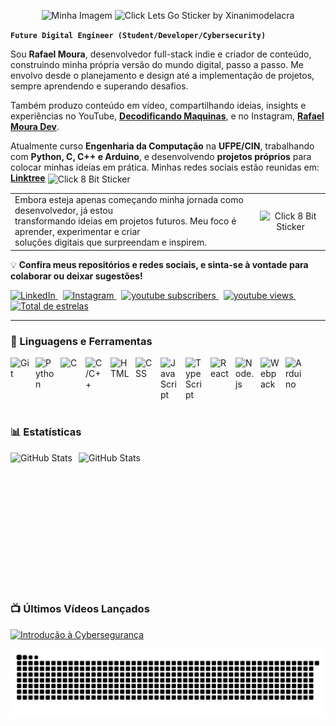 
<p align="center">
  <img src="https://github.com/user-attachments/assets/b21b1816-b69a-4e22-96e7-4a35028335da" alt="Minha Imagem" width="300">
  <img src="https://github.com/user-attachments/assets/c9ae7e44-116b-415e-aabc-3d81ad88d992" alt="Click Lets Go Sticker by Xinanimodelacra" width="150">
</p>


**`Future Digital Engineer (Student/Developer/Cybersecurity)`**



<p>
  Sou <b>Rafael Moura</b>, desenvolvedor full-stack indie e criador de conteúdo, construindo minha própria versão do mundo digital, passo a passo. Me envolvo desde o planejamento e design até a implementação de projetos, sempre aprendendo e superando desafios.



Também produzo conteúdo em vídeo, compartilhando ideias, insights e experiências no YouTube, [**Decodificando Maquinas**](https://www.youtube.com/@DecodificandoMaquinas), e no Instagram, [**Rafael Moura Dev**](https://www.instagram.com/rafael.smoura.dev/).

Atualmente curso **Engenharia da Computação** na **UFPE/CIN**, trabalhando com **Python, C, C++ e Arduino**, e desenvolvendo **projetos próprios** para colocar minhas ideias em prática. 
  Minhas redes sociais estão reunidas em: [**Linktree**](https://linktr.ee/rafael.smoura.dev)
  <img src="https://github.com/user-attachments/assets/d5b9a14e-4038-4356-9e69-d5b60f6a59f9" alt="Click 8 Bit Sticker" width="30" style="vertical-align: middle; margin-right: 10px;">
 
</p>


 <table>
  <tr>
    <td>
      Embora esteja apenas começando minha jornada como desenvolvedor, já estou
      <br>transformando ideias em projetos futuros. Meu foco é aprender, experimentar e criar
      <br>soluções digitais que surpreendam e inspirem.
     </a>
    </td>
    <td align="center" valign="middle">
      <img src="https://github.com/user-attachments/assets/5697814b-958c-4e14-b67c-6da323e7c1e3" alt="Click 8 Bit Sticker" width="50">
    </td>
  </tr>
</table>

</p>


💡 **Confira meus repositórios e redes sociais, e sinta-se à vontade para colaborar ou deixar sugestões!**



  <a href="https://www.linkedin.com/in/rafaelsmouraoficial">
    <img alt="LinkedIn" title="LinkedIn"
         src="https://custom-icon-badges.demolab.com/badge/-LinkedIn-blue?style=for-the-badge&logo=linkedin&logoColor=white"/>
  </a>&nbsp;
  <a href="https://instagram.com/rafael.smoura.dev">
    <img alt="Instagram" title="Instagram"
         src="https://custom-icon-badges.demolab.com/badge/-Instagram-purple?style=for-the-badge&logo=instagram&logoColor=white"/>
  </a>&nbsp;
  <a href="https://www.youtube.com/@DecodificandoMaquinas?sub_confirmation=1">
    <img alt="youtube subscribers" title="Inscreva-se no meu canal"
         src="https://custom-icon-badges.demolab.com/youtube/channel/subscribers/UCLBLtU58HvcRVbxE6NYsG6g?color=%23E05D44&label=Inscreva-se&logo=video&logoColor=white&style=for-the-badge&labelColor=CE4630"/>
  </a>&nbsp;
  <a href="https://www.youtube.com/@DecodificandoMaquinas">
    <img alt="youtube views" title="Visualizações no YouTube"
         src="https://custom-icon-badges.demolab.com/youtube/channel/views/UCLBLtU58HvcRVbxE6NYsG6g?color=%23E1AD0E&logo=eye&logoColor=white&style=for-the-badge&labelColor=C79600"/>
  </a>&nbsp;
  <a href="https://github.com/rafael-smoura?tab=repositories&sort=stargazers">
    <img alt="Total de estrelas" title="Total de estrelas GitHub"
         src="https://custom-icon-badges.demolab.com/github/stars/rafael-smoura?color=55960c&style=for-the-badge&labelColor=488207&logo=star&label=estrelas"/>
  </a>
</p>


---


### 🧰 Linguagens e Ferramentas


<img 
    align="left" 
    alt="Git" 
    title="Git"
    width="30px" 
    style="padding-right: 10px;" 
    src="https://cdn.jsdelivr.net/gh/devicons/devicon@latest/icons/git/git-original.svg" 
/>

<img 
    align="left" 
    alt="Python" 
    title="Python"
    width="30px" 
    style="padding-right: 10px;" 
    src="https://cdn.jsdelivr.net/gh/devicons/devicon@latest/icons/python/python-original.svg" 
/>
<img 
    align="left" 
    alt="C" 
    title="C"
    width="30px" 
    style="padding-right: 10px;" 
    src="https://cdn.jsdelivr.net/gh/devicons/devicon@latest/icons/c/c-original.svg" 
/>
<img 
    align="left" 
    alt="C/C++" 
    title="C/C++"
    width="30px" 
    style="padding-right: 10px;" 
    src="https://cdn.jsdelivr.net/gh/devicons/devicon@latest/icons/cplusplus/cplusplus-original.svg" 
/>

<img 
    align="left" 
    alt="HTML"
    title="HTML" 
    width="30px" 
    style="padding-right: 10px;" 
    src="https://cdn.jsdelivr.net/gh/devicons/devicon@latest/icons/html5/html5-original.svg" 
/>
<img 
    align="left" 
    alt="CSS" 
    title="CSS"
    width="30px" 
    style="padding-right: 10px;" 
    src="https://cdn.jsdelivr.net/gh/devicons/devicon@latest/icons/css3/css3-original.svg" 
/>
<img 
    align="left" 
    alt="JavaScript" 
    title="JavaScript"
    width="30px" 
    style="padding-right: 10px;" 
    src="https://cdn.jsdelivr.net/gh/devicons/devicon@latest/icons/javascript/javascript-original.svg" 
/>
<img 
    align="left" 
    alt="TypeScript"
    title="TypeScript" 
    width="30px" 
    style="padding-right: 10px;" 
    src="https://cdn.jsdelivr.net/gh/devicons/devicon@latest/icons/typescript/typescript-original.svg" 
/>
<img 
    align="left" 
    alt="React"
    title="React" 
    width="30px" 
    style="padding-right: 10px;" 
    src="https://cdn.jsdelivr.net/gh/devicons/devicon@latest/icons/react/react-original.svg" 
/>
<img 
    align="left" 
    alt="Node.js" 
    title="Node.js"
    width="30px" 
    style="padding-right: 10px;" 
    src="https://cdn.jsdelivr.net/gh/devicons/devicon@latest/icons/nodejs/nodejs-original.svg"
/>
<img 
    align="left" 
    alt="Webpack"
    title="Webpack" 
    width="30px" 
    style="padding-right: 10px;" 
    src="https://cdn.jsdelivr.net/gh/devicons/devicon@latest/icons/webpack/webpack-original.svg" 
/>
<img 
    align="left" 
    alt="Arduino" 
    title="Arduino"
    width="30px" 
    style="padding-right: 10px;" 
    src="https://cdn.jsdelivr.net/gh/devicons/devicon@latest/icons/arduino/arduino-original.svg" 
/>
</p>

<br clear="both">
<br clear="both">

### 📊 Estatísticas

<p>
  <img 
    align="left" 
    alt="GitHub Stats" 
    height="200" 
    style="padding-right: 10px;" 
    src="https://github-readme-stats.vercel.app/api?username=rafael-smoura&show_icons=true&theme=tokyonight&include_all_commits=true&locale=pt-br" 
  />

<img 
      align="left" 
      alt="GitHub Stats" 
      height="200" 
      src="https://github-readme-stats.vercel.app/api/top-langs/?username=rafael-smoura&theme=tokyonight&layout=compact&custom_title=Tecnologias&langs_count=9" 
  />
  

</p>


<br clear="both">
<br clear="both">


### 📺 Últimos Vídeos Lançados

<!-- BEGIN YOUTUBE-CARDS -->
[![Introdução à Cybersegurança](https://ytcards.demolab.com/?id=dQw4w9WgXcQ&title=Introdução+à+Cybersegurança&lang=pt&timestamp=1620000000&background_color=%230d1117&title_color=%23ffffff&stats_color=%23dedede&max_title_lines=1&width=250&border_radius=5&duration=210 "Introdução à Cybersegurança")](https://www.youtube.com/watch?v=dQw4w9WgXcQ)
<!-- END YOUTUBE-CARDS -->

<picture align="center">
  <source media="(prefers-color-scheme: dark)" srcset="https://raw.githubusercontent.com/rafael-smoura/rafael-smoura/output/github-contribution-grid-snake-dark.svg">
  <source media="(prefers-color-scheme: light)" srcset="https://raw.githubusercontent.com/rafael-smoura/rafael-smoura/output/github-contribution-grid-snake-dark.svg">
  <img align="center" alt="github contribution grid snake animation" src="https://raw.githubusercontent.com/rafael-smoura/rafael-smoura/output/github-contribution-grid-snake.svg">
</picture>
